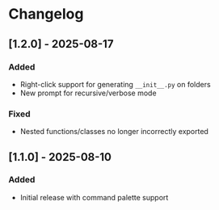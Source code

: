 # Changelog

## [1.2.0] - 2025-08-17
### Added
- Right-click support for generating `__init__.py` on folders
- New prompt for recursive/verbose mode

### Fixed
- Nested functions/classes no longer incorrectly exported

## [1.1.0] - 2025-08-10
### Added
- Initial release with command palette support
